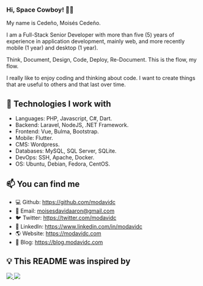 ### Hi, Space Cowboy! 👋🌌

My name is Cedeño, Moisés Cedeño. 

I am a Full-Stack Senior Developer with more than five (5) years of experience in application development, mainly web, and more recently mobile (1 year) and desktop (1 year).

Think, Document, Design, Code, Deploy, Re-Document. This is the flow, my flow. 

I really like to enjoy coding and thinking about code. I want to create things that are useful to others and that last over time.

## 🔨 Technologies I work with

- Languages: PHP, Javascript, C#, Dart.
- Backend: Laravel, NodeJS, .NET Framework. 
- Frontend: Vue, Bulma, Bootstrap. 
- Mobile: Flutter. 
- CMS: Wordpress.
- Databases: MySQL, SQL Server, SQLite. 
- DevOps: SSH, Apache, Docker.
- OS: Ubuntu, Debian, Fedora, CentOS.

## 📫 You can find me

- 💻 Github: https://github.com/modavidc
- 📧 Email: [moisesdavidaaron@gmail.com](mailto:moisesdavidaaron@gmail.com)
- 🐦 Twitter: https://twitter.com/modavidc
- 💼 LinkedIn: https://www.linkedin.com/in/modavidc
- 🌎 Website: https://modavidc.com
- 📰 Blog: https://blog.modavidc.com

## 💡 This README was inspired by

<a href = "https://github.com/bikatti">
  <img src = "https://contrib.rocks/image?repo=bikatti/bikatti"/>
</a>
<a href = "https://github.com/modavidc">
  <img src = "https://contrib.rocks/image?repo=fmontes/fmontes"/>
</a>
